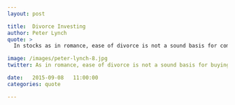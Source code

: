 ```yaml
---
layout: post

title:  Divorce Investing
author: Peter Lynch
quote: >
  In stocks as in romance, ease of divorce is not a sound basis for commitment.

image: /images/peter-lynch-8.jpg
twitter: As in romance, ease of divorce is not a sound basis for buying a stock. Peter Lynch http://quotes.stockflare.com/

date:   2015-09-08	 11:00:00
categories: quote

---
```


